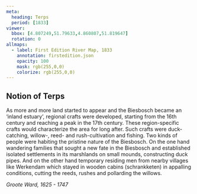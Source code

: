 ```yaml
---
meta:
  heading: Terps
  period: [1833]
viewer:
  bbox: [4.807249,51.79633,4.860807,51.819647]
  rotation: 0
allmaps:
  - label: First Edition River Map, 1833
    annotation: firstedition.json
    opacity: 100
    mask: rgb(255,0,0)
    colorize: rgb(255,0,0)
---
```


## Notion of Terps

As more and more land started to appear and the Biesbosch became an ‘inland estuary’, regional crafts were developed, starting from the 16th century and reaching a peak in the 17th century. These region-specific crafts would characterize the area for long after. Such crafts were duck-catching, willow-, reed- and rush-cultivation and fishing. Two kinds of people were habiting the pristine nature of the Biesbosch. On the one hand wandering families that sought a new fate in the Biesbosch and established isolated settlements in its marshlands on small mounds, constructing duck pipes. And on the other hand temporary residing men from nearby villages like Werkendam which stayed in wooden cabins (schrankketen) in appalling conditions, cutting the reeds, rushes and pollarding the willows.

_Groote Ward, 1625 - 1747_
